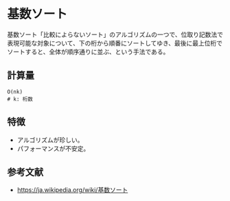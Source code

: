# 基数ソート

基数ソート「比較によらないソート」のアルゴリズムの一つで、位取り記数法で表現可能な対象について、下の桁から順番にソートしてゆき、最後に最上位桁でソートすると、全体が順序通りに並ぶ、という手法である。  

## 計算量

```text
O(nk)
# k: 桁数
```

## 特徴

- アルゴリズムが珍しい。
- パフォーマンスが不安定。

## 参考文献

- <https://ja.wikipedia.org/wiki/基数ソート>
